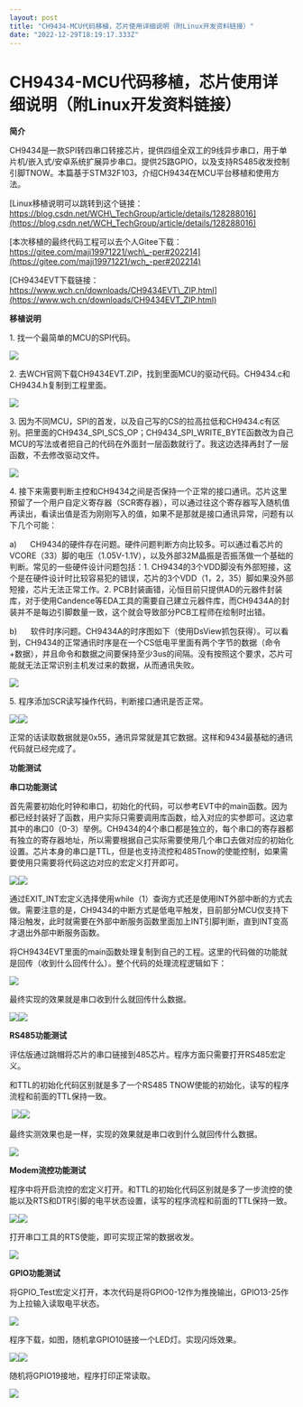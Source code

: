 ```yaml
---
layout: post
title: "CH9434-MCU代码移植，芯片使用详细说明（附Linux开发资料链接）"
date: "2022-12-29T18:19:17.333Z"
---
```

CH9434-MCU代码移植，芯片使用详细说明（附Linux开发资料链接）
=====================================

**简介**

CH9434是一款SPI转四串口转接芯片，提供四组全双工的9线异步串口，用于单片机/嵌入式/安卓系统扩展异步串口。提供25路GPIO，以及支持RS485收发控制引脚TNOW。本篇基于STM32F103，介绍CH9434在MCU平台移植和使用方法。

[Linux移植说明可以跳转到这个链接：https://blog.csdn.net/WCH\_TechGroup/article/details/128288016](https://blog.csdn.net/WCH_TechGroup/article/details/128288016)

[本次移植的最终代码工程可以去个人Gitee下载：https://gitee.com/maji19971221/wch\_-per#202214](https://gitee.com/maji19971221/wch_-per#202214)

[CH9434EVT下载链接：https://www.wch.cn/downloads/CH9434EVT\_ZIP.html](https://www.wch.cn/downloads/CH9434EVT_ZIP.html)

**移植说明**

1\. 找一个最简单的MCU的SPI代码。

![](https://img2023.cnblogs.com/blog/2319047/202212/2319047-20221229161005944-798002227.png)

2\. 去WCH官网下载CH9434EVT.ZIP，找到里面MCU的驱动代码。CH9434.c和CH9434.h复制到工程里面。

![](https://img2023.cnblogs.com/blog/2319047/202212/2319047-20221229161657413-1143454499.png)

3\. 因为不同MCU，SPI的首发，以及自己写的CS的拉高拉低和CH9434.c有区别。把里面的CH9434\_SPI\_SCS\_OP；CH9434\_SPI\_WRITE\_BYTE函数改为自己MCU的写法或者把自己的代码在外面封一层函数就行了。我这边选择再封了一层函数，不去修改驱动文件。

![](https://img2023.cnblogs.com/blog/2319047/202212/2319047-20221229161657431-700994312.png)

4\. 接下来需要判断主控和CH9434之间是否保持一个正常的接口通讯。芯片这里预留了一个用户自定义寄存器（SCR寄存器），可以通过往这个寄存器写入随机值再读出，看读出值是否为刚刚写入的值，如果不是那就是接口通讯异常，问题有以下几个可能：

a)      CH9434的硬件存在问题。硬件问题判断方向比较多。可以通过看芯片的VCORE（33）脚的电压（1.05V-1.1V），以及外部32M晶振是否振荡做一个基础的判断。常见的一些硬件设计问题包括：1. CH9434的3个VDD脚没有外部短接，这个是在硬件设计时比较容易犯的错误，芯片的3个VDD（1，2，35）脚如果没外部短接，芯片无法正常工作。2. PCB封装画错，沁恒目前只提供AD的元器件封装库，对于使用Candence等EDA工具的需要自己建立元器件库，而CH9434A的封装并不是每边引脚数量一致，这个就会导致部分PCB工程师在绘制时出错。

b)      软件时序问题。CH9434A的时序图如下（使用DsView抓包获得）。可以看到，CH9434的正常通讯时序是在一个CS低电平里面有两个字节的数据（命令+数据），并且命令和数据之间要保持至少3us的间隔。没有按照这个要求，芯片可能就无法正常识别主机发过来的数据，从而通讯失败。

![](https://img2023.cnblogs.com/blog/2319047/202212/2319047-20221229161657402-783371932.png)

5\. 程序添加SCR读写操作代码，判断接口通讯是否正常。

![](https://img2023.cnblogs.com/blog/2319047/202212/2319047-20221229161657383-189045080.png)![](https://img2023.cnblogs.com/blog/2319047/202212/2319047-20221229161657375-947478781.png)

正常的话读取数据就是0x55，通讯异常就是其它数据。这样和9434最基础的通讯代码就已经完成了。

**功能测试**

**串口功能测试**

首先需要初始化时钟和串口，初始化的代码，可以参考EVT中的main函数。因为都已经封装好了函数，用户实际只需要调用库函数，给入对应的实参即可。这边拿其中的串口0（0-3）举例。CH9434的4个串口都是独立的，每个串口的寄存器都有独立的寄存器地址，所以需要根据自己实际需要使用几个串口去做对应的初始化设置。芯片本身的串口是TTL，但是也支持流控和485Tnow的使能控制，如果需要使用只需要将代码这边对应的宏定义打开即可。

![](https://img2023.cnblogs.com/blog/2319047/202212/2319047-20221229161657504-1380350143.png)![](https://img2023.cnblogs.com/blog/2319047/202212/2319047-20221229161657408-1596494703.png)

通过EXIT\_INT宏定义选择使用while（1）查询方式还是使用INT外部中断的方式去做。需要注意的是，CH9434的中断方式是低电平触发，目前部分MCU仅支持下降沿触发，此时就需要在外部中断服务函数里面加上INT引脚判断，直到INT变高才退出外部中断服务函数。

将CH9434EVT里面的main函数处理复制到自己的工程。这里的代码做的功能就是回传（收到什么回传什么）。整个代码的处理流程逻辑如下：

![](https://img2023.cnblogs.com/blog/2319047/202212/2319047-20221229161657397-242519952.png)

最终实现的效果就是串口收到什么就回传什么数据。

![](https://img2023.cnblogs.com/blog/2319047/202212/2319047-20221229161657503-1039773074.png)![](https://img2023.cnblogs.com/blog/2319047/202212/2319047-20221229161657531-968777812.png)

**RS485功能测试**

评估版通过跳帽将芯片的串口链接到485芯片。程序方面只需要打开RS485宏定义。

和TTL的初始化代码区别就是多了一个RS485 TNOW使能的初始化，读写的程序流程和前面的TTL保持一致。

 ![](https://img2023.cnblogs.com/blog/2319047/202212/2319047-20221229161800987-1938050198.png)![](https://img2023.cnblogs.com/blog/2319047/202212/2319047-20221229191454710-1363034353.png)

最终实测效果也是一样，实现的效果就是串口收到什么就回传什么数据。

![](https://img2023.cnblogs.com/blog/2319047/202212/2319047-20221229161801544-1399835145.png)

**Modem流控功能测试**

程序中将开启流控的宏定义打开。和TTL的初始化代码区别就是多了一步流控的使能以及RTS和DTR引脚的电平状态设置，读写的程序流程和前面的TTL保持一致。

![](https://img2023.cnblogs.com/blog/2319047/202212/2319047-20221229161918797-1835145762.png)![](https://img2023.cnblogs.com/blog/2319047/202212/2319047-20221229161918969-456514484.png)

打开串口工具的RTS使能，即可实现正常的数据收发。

![](https://img2023.cnblogs.com/blog/2319047/202212/2319047-20221229161918699-1809088771.png)

**GPIO功能测试**

将GPIO\_Test宏定义打开，本次代码是将GPIO0-12作为推挽输出，GPIO13-25作为上拉输入读取电平状态。

![](https://img2023.cnblogs.com/blog/2319047/202212/2319047-20221229161918751-903228197.png)

程序下载，如图，随机拿GPIO10链接一个LED灯。实现闪烁效果。

![](https://img2023.cnblogs.com/blog/2319047/202212/2319047-20221229161918866-815464833.png)![](https://img2023.cnblogs.com/blog/2319047/202212/2319047-20221229161918804-907830770.png)

随机将GPIO19接地，程序打印正常读取。

![](https://img2023.cnblogs.com/blog/2319047/202212/2319047-20221229161918763-1315021119.png)